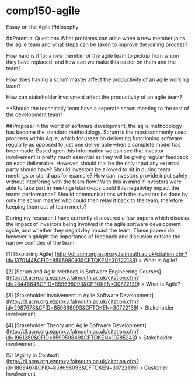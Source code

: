 # comp150-agile
Essay on the Agile Philosophy

##Potential Questions
What problems can arise when a new member joins the agile team and what steps can be taken to improve the joining process?

How hard is it for a new member of the agile team to pickup from whom they have replaced, and how can we make this easier on them and the team?

How does having a scrum master affect the productivity of an agile working team?

How can stakeholder involvment affect the productivity of an agile team?

**Should the technically team have a seperate scrum meeting to the rest of the development team?

##Proposal
In the world of software development, the agile methodology has become the standard methodology. Scrum is the most commonly used proccess within Agile, which focusses on delivering functioning software regularly as opposed to just one deliverable when a complete model has been made.  Based upon this information we can see that investor involvement is pretty much essential as they will be giving regular feedback on each deliverable. However, should this be the only input any external party should have? Should investors be allowed to sit in during team meetings or stand ups for example? How can investors provide input safely without interfering with the team flow? With this in mind if investors were able to take part in meetings/stand-ups could this negativley impact the teams performance? Should communications with the investors be done by only the scrum master who could then relay it back to the team, therefore keeping them out of team meets?


During my research I have currently discovered a few papers which discuss the impact of investors being involved in the agile software development cycle, and whether they negativley impact the team. These papers do however highlight the importance of feedback and discusion outside the narrow confides of the team. 


[1] [Exploring Agile] (http://dl.acm.org.ezproxy.falmouth.ac.uk/citation.cfm?id=1370144&CFID=859698093&CFTOKEN=30722139) > What is Agile?

[2] [Scrum and Agile Methods in Software Engineering Courses] (http://dl.acm.org.ezproxy.falmouth.ac.uk/citation.cfm?id=2844664&CFID=859698093&CFTOKEN=30722139) > What is Agile?

[3] [Stakeholder Involvement in Agile Software Development] (http://dl.acm.org.ezproxy.falmouth.ac.uk/citation.cfm?id=2987678&CFID=859698093&CFTOKEN=30722139) > Stakeholder involvement

[4] [Stakeholder Theory and Agile Software Development] (http://dl.acm.org.ezproxy.falmouth.ac.uk/citation.cfm?id=1961280&CFID=859959849&CFTOKEN=19785243) > Stakeholder involvement

[5] [Agility in Context] (http://dl.acm.org.ezproxy.falmouth.ac.uk/citation.cfm?id=1869467&CFID=859698093&CFTOKEN=30722139) > Customer Involvement
